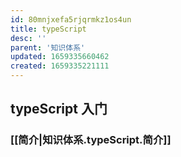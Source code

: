 ```yaml
---
id: 80mnjxefa5rjqrmkz1os4un
title: typeScript
desc: ''
parent: '知识体系'
updated: 1659335660462
created: 1659335221111
---
```

## typeScript 入门

### [[简介|知识体系.typeScript.简介]]